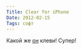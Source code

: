 ```yaml
---
Title: Clear for iPhone
Date: 2012-02-15
Tags: софт
---
```


Какой же [он](http://www.realmacsoftware.com/clear/) клеви! Супер!